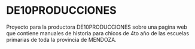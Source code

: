 # DE10PRODUCCIONES
 Proyecto para la productora DE10PRODUCCIONES sobre una pagina web que contiene manuales de historia para chicos de 4to año de las escuelas primarias de toda la provincia de MENDOZA.
